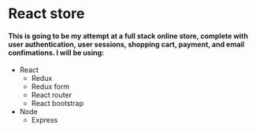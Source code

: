 # React store

#### This is going to be my attempt at a full stack online store, complete with user authentication, user sessions, shopping cart, payment, and email confimations. I will be using:

* React
  * Redux
  * Redux form
  * React router
  * React bootstrap
* Node
    * Express